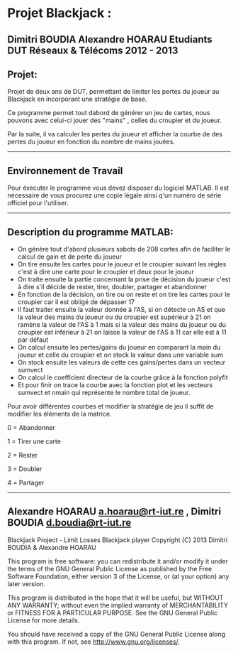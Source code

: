Projet Blackjack :
==================
Dimitri BOUDIA
Alexandre HOARAU
Etudiants DUT Réseaux & Télécoms
2012 - 2013
--------------------------------
Projet:
--------------------------------

Projet de deux ans de DUT, permettant de limiter les pertes du joueur au Blackjack en 
incorporant une stratégie de base.

Ce programme permet tout dabord de générer un jeu de cartes, nous pouvons avec celui-ci jouer
des "mains" , celles du croupier et du joueur.

Par la suite, il va calculer les pertes du joueur et afficher la courbe de des pertes du joueur en fonction du
nombre de mains jouées.

--------------------------------
Environnement de Travail
--------------------------------

Pour éxecuter le programme vous devez disposer du logiciel MATLAB.
Il est nécessaire de vous procurez une copie légale ainsi q'un numéro de série officiel pour
l'utiliser.

--------------------------------
Description du programme MATLAB:
--------------------------------

- On génère tout d'abord plusieurs sabots de 208 cartes afin de faciliter le calcul de gain et de perte du joueur 
- On tire ensuite les cartes pour le joueur et le croupier suivant les règles c'est à dire une carte pour le croupier et deux pour le joueur
- On traite ensuite la partie concernant la prise de décision du joueur c'est à dire s'il décide de rester, tirer, doubler, partager et abandonner
- En fonction de la décision, on tire ou on reste et on tire les cartes pour le croupier car il est obligé de dépasser 17
- Il faut traiter ensuite la valeur  donnée à l'AS, si on détecte un AS et que la valeur des mains du joueur ou du croupier est supérieur à 21 on ramène la valeur de l'AS à 1 mais si la valeur des mains du joueur ou du croupier est inférieur à 21 on laisse la valeur de l'AS à 11 car elle est à 11 par défaut
- On calcul ensuite les pertes/gains du joueur en comparant la main du joueur et celle du croupier et on stock la valeur dans une variable sum
- On stock ensuite les valeurs de cette ces gains/pertes dans un vecteur sumvect
- On calcul le coefficient directeur de la courbe grâce à la fonction polyfit
- Et pour finir on trace la courbe avec la fonction plot et les vecteurs sumvect et nmain qui représente le nombre total de joueur.

Pour avoir différentes courbes et modifier la stratégie de jeu il suffit de modifier les éléments de la matrice.

0 = Abandonner

1 = Tirer une carte

2 = Rester

3 = Doubler

4 = Partager

---------------------------------
Alexandre HOARAU <a.hoarau@rt-iut.re> , Dimitri BOUDIA <d.boudia@rt-iut.re>
---------------------------------

Blackjack Project - Limit Losses Blackjack player
Copyright (C) 2013  Dimitri BOUDIA & Alexandre HOARAU

This program is free software: you can redistribute it and/or modify
it under the terms of the GNU General Public License as published by
the Free Software Foundation, either version 3 of the License, or
(at your option) any later version.

This program is distributed in the hope that it will be useful,
but WITHOUT ANY WARRANTY; without even the implied warranty of
MERCHANTABILITY or FITNESS FOR A PARTICULAR PURPOSE.  See the
GNU General Public License for more details.

You should have received a copy of the GNU General Public License
along with this program.  If not, see <http://www.gnu.org/licenses/>.
